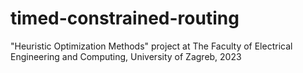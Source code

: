 # timed-constrained-routing
"Heuristic Optimization Methods" project at The Faculty of Electrical Engineering and Computing, University of Zagreb, 2023
